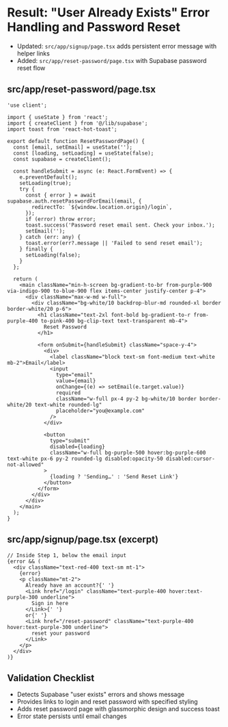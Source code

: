# Result: "User Already Exists" Error Handling and Password Reset

- Updated: `src/app/signup/page.tsx` adds persistent error message with helper links
- Added: `src/app/reset-password/page.tsx` with Supabase password reset flow

## src/app/reset-password/page.tsx
```tsx
'use client';

import { useState } from 'react';
import { createClient } from '@/lib/supabase';
import toast from 'react-hot-toast';

export default function ResetPasswordPage() {
  const [email, setEmail] = useState('');
  const [loading, setLoading] = useState(false);
  const supabase = createClient();

  const handleSubmit = async (e: React.FormEvent) => {
    e.preventDefault();
    setLoading(true);
    try {
      const { error } = await supabase.auth.resetPasswordForEmail(email, {
        redirectTo: `${window.location.origin}/login`,
      });
      if (error) throw error;
      toast.success('Password reset email sent. Check your inbox.');
      setEmail('');
    } catch (err: any) {
      toast.error(err?.message || 'Failed to send reset email');
    } finally {
      setLoading(false);
    }
  };

  return (
    <main className="min-h-screen bg-gradient-to-br from-purple-900 via-indigo-900 to-blue-900 flex items-center justify-center p-4">
      <div className="max-w-md w-full">
        <div className="bg-white/10 backdrop-blur-md rounded-xl border border-white/20 p-6">
          <h1 className="text-2xl font-bold bg-gradient-to-r from-purple-400 to-pink-400 bg-clip-text text-transparent mb-4">
            Reset Password
          </h1>

          <form onSubmit={handleSubmit} className="space-y-4">
            <div>
              <label className="block text-sm font-medium text-white mb-2">Email</label>
              <input
                type="email"
                value={email}
                onChange={(e) => setEmail(e.target.value)}
                required
                className="w-full px-4 py-2 bg-white/10 border border-white/20 text-white rounded-lg"
                placeholder="you@example.com"
              />
            </div>

            <button
              type="submit"
              disabled={loading}
              className="w-full bg-purple-500 hover:bg-purple-600 text-white px-6 py-2 rounded-lg disabled:opacity-50 disabled:cursor-not-allowed"
            >
              {loading ? 'Sending…' : 'Send Reset Link'}
            </button>
          </form>
        </div>
      </div>
    </main>
  );
}
```

## src/app/signup/page.tsx (excerpt)
```tsx
// Inside Step 1, below the email input
{error && (
  <div className="text-red-400 text-sm mt-1">
    {error}
    <p className="mt-2">
      Already have an account?{' '}
      <Link href="/login" className="text-purple-400 hover:text-purple-300 underline">
        Sign in here
      </Link>{' '}
      or{' '}
      <Link href="/reset-password" className="text-purple-400 hover:text-purple-300 underline">
        reset your password
      </Link>
    </p>
  </div>
)}
```

## Validation Checklist
- Detects Supabase "user exists" errors and shows message
- Provides links to login and reset password with specified styling
- Adds reset password page with glassmorphic design and success toast
- Error state persists until email changes

